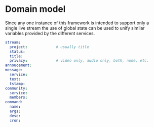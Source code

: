 # Domain model

Since any one instance of this framework is intended to support only a single live stream the use of global state can be used to unify similar variables provided by the different services.

```yaml
stream:
  project:             # usually title
  status:
  title:
  privacy:             # video only, audio only, both, none, etc.
annoucement:
message:
  service:
  text:
  tstamp:
community:
  service:
  members:
command:
  name:
  args:
  desc:
  cron:
```
